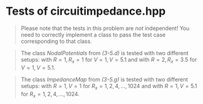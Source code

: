 # Tests of circuitimpedance.hpp

> Please note that the tests in this problem are *not* independent! You need to correctly implement a class to pass the test case corresponding to that class.

> The class *NodalPotentials* from _(3-5.d)_ is tested with two different setups: with $R=1, R_x=1$ for $V=1, V=5.1$ and with $R=2, R_x=3.5$ for $V=1, V=5.1$.

> The class *ImpedanceMap* from _(3-5.g)_ is tested with two different setups: with $R=1, V=1$ for $R_x=1,2,4,...,1024$ and with $R=1,V=5.1$ for $R_x=1,2,4,...,1024$.

